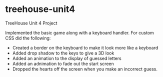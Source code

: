 # treehouse-unit4
TreeHouse Unit 4 Project

Implemented the basic game along with a keyboard handler.  For custom CSS did the following:

- Created a border on the keyboard to make it look more like a keyboard
- Added drop shadow to the keys to give a 3D look
- Added an animation to the display of guessed letters
- Added an adnimation to fade out the start screen
- Dropped the hearts off the screen when you make an incorrect guess.

